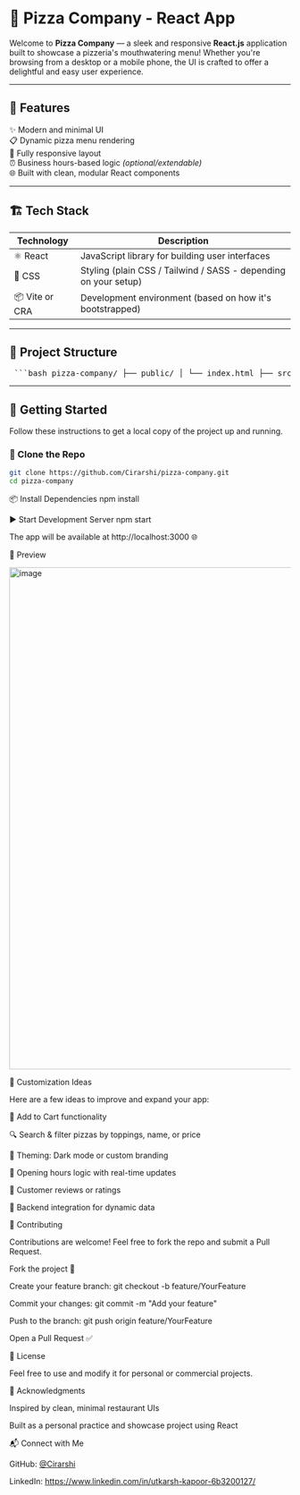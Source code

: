 # 🍕 Pizza Company - React App

Welcome to **Pizza Company** — a sleek and responsive **React.js** application built to showcase a pizzeria's mouthwatering menu! Whether you're browsing from a desktop or a mobile phone, the UI is crafted to offer a delightful and easy user experience.

---

## 🧩 Features

✨ Modern and minimal UI  
📋 Dynamic pizza menu rendering  
📱 Fully responsive layout  
⏰ Business hours-based logic *(optional/extendable)*  
🌐 Built with clean, modular React components  

---

## 🏗️ Tech Stack

| Technology | Description |
|------------|-------------|
| ⚛️ React   | JavaScript library for building user interfaces |
| 🎨 CSS     | Styling (plain CSS / Tailwind / SASS - depending on your setup) |
| 📦 Vite or CRA | Development environment (based on how it's bootstrapped) |

---

## 📂 Project Structure

<pre> ```bash pizza-company/ ├── public/ │ └── index.html ├── src/ │ ├── components/ # UI components │ ├── data/ # Static data like pizza list │ ├── App.jsx # Main app component │ └── index.jsx # React entry point ├── package.json └── README.md ``` </pre>



---

## 🚀 Getting Started

Follow these instructions to get a local copy of the project up and running.

### 🔁 Clone the Repo

```bash
git clone https://github.com/Cirarshi/pizza-company.git
cd pizza-company
```

📦 Install Dependencies
npm install

▶️ Start Development Server
npm start

The app will be available at http://localhost:3000
 🌐

📸 Preview

<img width="1896" height="898" alt="image" src="https://github.com/user-attachments/assets/9a6432ac-3cfb-4ce2-9a14-db587aa72693" />


🌟 Customization Ideas

Here are a few ideas to improve and expand your app:

🛒 Add to Cart functionality

🔍 Search & filter pizzas by toppings, name, or price

🌈 Theming: Dark mode or custom branding

📆 Opening hours logic with real-time updates

💬 Customer reviews or ratings

🔌 Backend integration for dynamic data

🤝 Contributing

Contributions are welcome! Feel free to fork the repo and submit a Pull Request.

Fork the project 🍴

Create your feature branch: git checkout -b feature/YourFeature

Commit your changes: git commit -m "Add your feature"

Push to the branch: git push origin feature/YourFeature

Open a Pull Request ✅

📄 License

Feel free to use and modify it for personal or commercial projects.

🙌 Acknowledgments

Inspired by clean, minimal restaurant UIs

Built as a personal practice and showcase project using React

📬 Connect with Me

GitHub: [@Cirarshi](https://github.com/Cirarshi)

LinkedIn: https://www.linkedin.com/in/utkarsh-kapoor-6b3200127/

